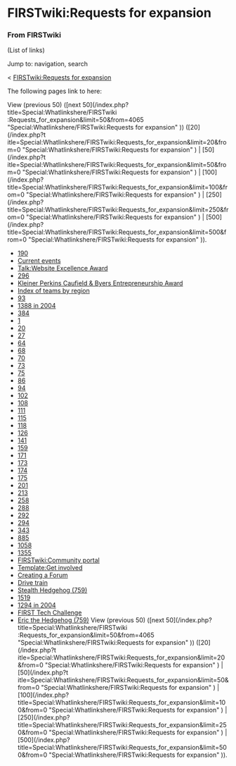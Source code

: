# FIRSTwiki:Requests for expansion

### From FIRSTwiki

(List of links)

Jump to: navigation, search

&lt; [FIRSTwiki:Requests for
expansion](/index.php?title=FIRSTwiki:Requests_for_expansion&redirect=no
"FIRSTwiki:Requests for expansion" )  

The following pages link to here:

View (previous 50) ([next 50](/index.php?title=Special:Whatlinkshere/FIRSTwiki
:Requests_for_expansion&limit=50&from=4065
"Special:Whatlinkshere/FIRSTwiki:Requests for expansion" )) ([20](/index.php?t
itle=Special:Whatlinkshere/FIRSTwiki:Requests_for_expansion&limit=20&from=0
"Special:Whatlinkshere/FIRSTwiki:Requests for expansion" ) | [50](/index.php?t
itle=Special:Whatlinkshere/FIRSTwiki:Requests_for_expansion&limit=50&from=0
"Special:Whatlinkshere/FIRSTwiki:Requests for expansion" ) | [100](/index.php?
title=Special:Whatlinkshere/FIRSTwiki:Requests_for_expansion&limit=100&from=0
"Special:Whatlinkshere/FIRSTwiki:Requests for expansion" ) | [250](/index.php?
title=Special:Whatlinkshere/FIRSTwiki:Requests_for_expansion&limit=250&from=0
"Special:Whatlinkshere/FIRSTwiki:Requests for expansion" ) | [500](/index.php?
title=Special:Whatlinkshere/FIRSTwiki:Requests_for_expansion&limit=500&from=0
"Special:Whatlinkshere/FIRSTwiki:Requests for expansion" )).

  * [190](/index.php/190 "190" )
  * [Current events](/index.php/Current_events "Current events" )
  * [Talk:Website Excellence Award](/index.php/Talk:Website_Excellence_Award "Talk:Website Excellence Award" )
  * [296](/index.php/296 "296" )
  * [Kleiner Perkins Caufield &amp; Byers Entrepreneurship Award](/index.php/Kleiner_Perkins_Caufield_%26_Byers_Entrepreneurship_Award "Kleiner Perkins Caufield & Byers Entrepreneurship Award" )
  * [Index of teams by region](/index.php/Index_of_teams_by_region "Index of teams by region" )
  * [93](/index.php/93 "93" )
  * [1388 in 2004](/index.php/1388_in_2004 "1388 in 2004" )
  * [384](/index.php/384 "384" )
  * [1](/index.php/1 "1" )
  * [20](/index.php/20 "20" )
  * [27](/index.php/27 "27" )
  * [64](/index.php/64 "64" )
  * [68](/index.php/68 "68" )
  * [70](/index.php/70 "70" )
  * [73](/index.php/73 "73" )
  * [75](/index.php/75 "75" )
  * [86](/index.php/86 "86" )
  * [94](/index.php/94 "94" )
  * [102](/index.php/102 "102" )
  * [108](/index.php/108 "108" )
  * [111](/index.php/111 "111" )
  * [115](/index.php/115 "115" )
  * [118](/index.php/118 "118" )
  * [126](/index.php/126 "126" )
  * [141](/index.php/141 "141" )
  * [159](/index.php/159 "159" )
  * [171](/index.php/171 "171" )
  * [173](/index.php/173 "173" )
  * [174](/index.php/174 "174" )
  * [175](/index.php/175 "175" )
  * [201](/index.php/201 "201" )
  * [213](/index.php/213 "213" )
  * [258](/index.php/258 "258" )
  * [288](/index.php/288 "288" )
  * [292](/index.php/292 "292" )
  * [294](/index.php/294 "294" )
  * [343](/index.php/343 "343" )
  * [885](/index.php/885 "885" )
  * [1058](/index.php/1058 "1058" )
  * [1355](/index.php/1355 "1355" )
  * [FIRSTwiki:Community portal](/index.php/FIRSTwiki:Community_portal "FIRSTwiki:Community portal" )
  * [Template:Get involved](/index.php/Template:Get_involved "Template:Get involved" )
  * [Creating a Forum](/index.php/Creating_a_Forum "Creating a Forum" )
  * [Drive train](/index.php/Drive_train "Drive train" )
  * [Stealth Hedgehog (759)](/index.php/Stealth_Hedgehog_%28759%29 "Stealth Hedgehog \(759\)" )
  * [1519](/index.php/1519 "1519" )
  * [1294 in 2004](/index.php/1294_in_2004 "1294 in 2004" )
  * [FIRST Tech Challenge](/index.php/FIRST_Tech_Challenge "FIRST Tech Challenge" )
  * [Eric the Hedgehog (759)](/index.php/Eric_the_Hedgehog_%28759%29 "Eric the Hedgehog \(759\)" )
View (previous 50) ([next 50](/index.php?title=Special:Whatlinkshere/FIRSTwiki
:Requests_for_expansion&limit=50&from=4065
"Special:Whatlinkshere/FIRSTwiki:Requests for expansion" )) ([20](/index.php?t
itle=Special:Whatlinkshere/FIRSTwiki:Requests_for_expansion&limit=20&from=0
"Special:Whatlinkshere/FIRSTwiki:Requests for expansion" ) | [50](/index.php?t
itle=Special:Whatlinkshere/FIRSTwiki:Requests_for_expansion&limit=50&from=0
"Special:Whatlinkshere/FIRSTwiki:Requests for expansion" ) | [100](/index.php?
title=Special:Whatlinkshere/FIRSTwiki:Requests_for_expansion&limit=100&from=0
"Special:Whatlinkshere/FIRSTwiki:Requests for expansion" ) | [250](/index.php?
title=Special:Whatlinkshere/FIRSTwiki:Requests_for_expansion&limit=250&from=0
"Special:Whatlinkshere/FIRSTwiki:Requests for expansion" ) | [500](/index.php?
title=Special:Whatlinkshere/FIRSTwiki:Requests_for_expansion&limit=500&from=0
"Special:Whatlinkshere/FIRSTwiki:Requests for expansion" )).

